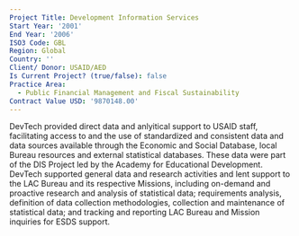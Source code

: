 ```yaml
---
Project Title: Development Information Services
Start Year: '2001'
End Year: '2006'
ISO3 Code: GBL
Region: Global
Country: ''
Client/ Donor: USAID/AED
Is Current Project? (true/false): false
Practice Area:
  - Public Financial Management and Fiscal Sustainability
Contract Value USD: '9870148.00'
---
```

DevTech provided direct data and anlyitical support to USAID staff, facilitating access to and the use of standardized and consistent data and data sources available through the Economic and Social Database, local Bureau resources and external statistical databases.  These data were part of the DIS Project led by the Academy for Educational Development. DevTech supported general data and research activities and lent support to the LAC Bureau and its respective Missions, including on-demand and proactive research and analysis of statistical data; requirements analysis, definition of data collection methodologies, collection and maintenance of statistical data; and tracking and reporting LAC Bureau and Mission inquiries for ESDS support.